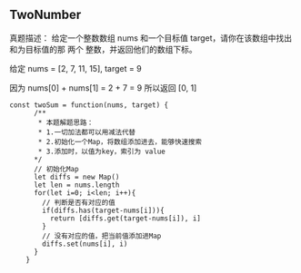 ## TwoNumber
真题描述： 给定一个整数数组 nums 和一个目标值 target，请你在该数组中找出和为目标值的那 两个 整数，并返回他们的数组下标。

给定 nums = [2, 7, 11, 15], target = 9

因为 nums[0] + nums[1] = 2 + 7 = 9 所以返回 [0, 1]
```JS
const twoSum = function(nums, target) {
      /**
       * 本题解题思路：
       * 1.一切加法都可以用减法代替
       * 2.初始化一个Map，将数组添加进去，能够快速搜索
       * 3.添加时，以值为key，索引为 value
      */
      // 初始化Map
      let diffs = new Map()
      let len = nums.length
      for(let i=0; i<len; i++){
        // 判断是否有对应的值
        if(diffs.has(target-nums[i])){
          return [diffs.get(target-nums[i]), i]
        }
        // 没有对应的值，把当前值添加进Map
        diffs.set(nums[i], i)
      }
    }
```